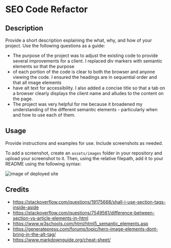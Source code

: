 # SEO Code Refactor

## Description

Provide a short description explaining the what, why, and how of your project. Use the following questions as a guide:

- The purpose of the project was to adjust the existing code to provide several improvements for a client. I replaced div markers with semantic elements so that the purpose
- of each portion of the code is clear to both the browser and anyone viewing the code. I ensured the headings are in sequential order and that all image elements
- have alt text for accessibility. I also added a concise title so that a tab on a browser clearly displays the client name and alludes to the content on the page. 
- The project was very helpful for me because it broadened my understanding of the different semantic elements - particularly when and how to use each of them. 

## Usage

Provide instructions and examples for use. Include screenshots as needed.

To add a screenshot, create an `assets/images` folder in your repository and upload your screenshot to it. Then, using the relative filepath, add it to your README using the following syntax:

![image of deployed site](https://github.com/adammathis05/seo-code-refactor/blob/main/assets/images/SEO%20Refactor%20Deployed%20Screenshot.png)

## Credits

- https://stackoverflow.com/questions/19175668/shall-i-use-section-tags-inside-aside
- https://stackoverflow.com/questions/7549561/difference-between-section-vs-article-elements-in-html
- https://www.w3schools.com/html/html5_semantic_elements.asp
- https://generatepress.com/forums/topic/hero-image-elements-dont-bring-in-the-alt-tag/
- https://www.markdownguide.org/cheat-sheet/
